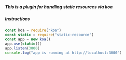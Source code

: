 ##### This is a plugin for handling static resources via koa
##### Instructions
```javascript
const koa = require("koa")
const static = require("static-resource")
const app = new koa()
app.use(static())
app.listen(3000)
console.log("app is running at http://localhost:3000")
```